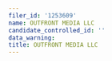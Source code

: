 ```yaml
---
filer_id: '1253609'
name: OUTFRONT MEDIA LLC
candidate_controlled_id: ''
data_warning:
title: OUTFRONT MEDIA LLC
---
```

